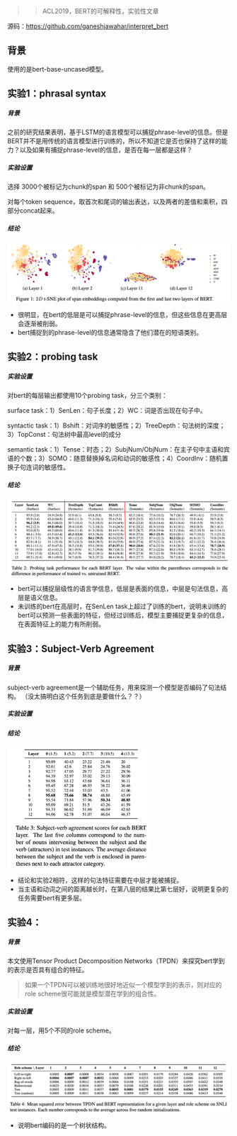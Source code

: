> > ACL2019，BERT的可解释性，实验性文章

源码：https://github.com/ganeshjawahar/interpret_bert

## 背景

使用的是bert-base-uncased模型。



## 实验1：phrasal syntax

##### 背景

之前的研究结果表明，基于LSTM的语言模型可以捕捉phrase-level的信息。但是BERT并不是用传统的语言模型进行训练的，所以不知道它是否也保持了这样的能力？以及如果有捕捉phrase-level的信息，是否在每一层都是这样？

##### 实验设置

选择 3000个被标记为chunk的span 和 500个被标记为非chunk的span。

对每个token sequence，取首次和尾词的输出表达，以及两者的差值和乘积，四部分concat起来。

##### 结论

![image-20200216133945821](../../images/image-20200216133945821.png)

- 很明显，在bert的低层是可以捕捉phrase-level的信息，但这些信息在更高层会逐渐被削弱。
- bert捕捉到的phrase-level的信息通常隐含了他们潜在的短语类别。



## 实验2：probing task

##### 实验设置

对bert的每层输出都使用10个probing task，分三个类别：

surface task：1）SenLen：句子长度；2）WC：词是否出现在句子中。

syntactic task：1）Bshift：对词序的敏感性；2）TreeDepth：句法树的深度；3）TopConst：句法树中最高level的成分

semantic task：1）Tense：时态；2）SubjNum/ObjNum：在主子句中主语和宾语的个数；3）SOMO：随意替换掉名词和动词的敏感性；4）CoordInv：随机置换子句连词的敏感性。

##### 结论

![image-20200216140338847](../../images/image-20200216140338847.png)

- bert可以捕捉层级性的语言学信息，低层是表面的信息，中层是句法信息，高层是语义信息。
- 未训练的bert在高层时，在SenLen task上超过了训练的bert，说明未训练的bert可以预测一些表面的特征，但经过训练后，模型主要捕捉更复杂的信息，在表面特征上的能力有所削弱。



## 实验3：Subject-Verb Agreement

##### 背景

subject-verb agreement是一个辅助任务，用来探测一个模型是否编码了句法结构。 （没太搞明白这个任务到底是要做什么？？）

##### 实验设置

##### 结论

<img src="../../images/image-20200216154540126.png" alt="image-20200216154540126" style="zoom:33%;" />

- 结论和实验2相符，这样的句法特征需要在中层才能被捕捉。
- 当主语和动词之间的距离越长时，在第八层的结果比第七层好，说明更复杂的任务需要bert有更多层。



## 实验4：

##### 背景

本文使用Tensor Product Decomposition Networks（TPDN）来探究bert学到的表示是否具有组合的特征。

> 如果一个TPDN可以被训练地很好地近似一个模型学到的表示，则对应的role scheme很可能就是模型潜在学到的组合性。

##### 实验设置

对每一层，用5个不同的role scheme。

##### 结论

![image-20200216160249401](../../images/image-20200216160249401.png)

- 说明bert编码的是一个树状结构。













